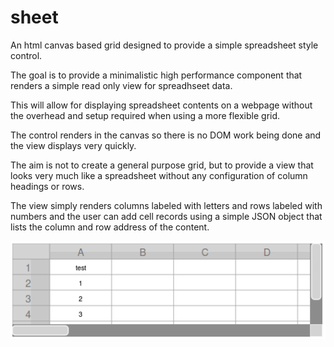 # sheet
An html canvas based grid designed to provide a simple spreadsheet style control.

The goal is to provide a minimalistic high performance component that renders a simple read only view for spreadhseet data.

This will allow for displaying spreadsheet contents on a webpage without the overhead and setup required when using a more flexible grid.

The control renders in the canvas so there is no DOM work being done and the view displays very quickly.

The aim is not to create a general purpose grid, but to provide a view that looks very much like a spreadsheet without any configuration of column headings or rows.

The view simply renders columns labeled with letters and rows labeled with numbers and the user can add cell records using a simple JSON object that lists the column and row address of the content.

![image](Screenshot.png?raw=true)
